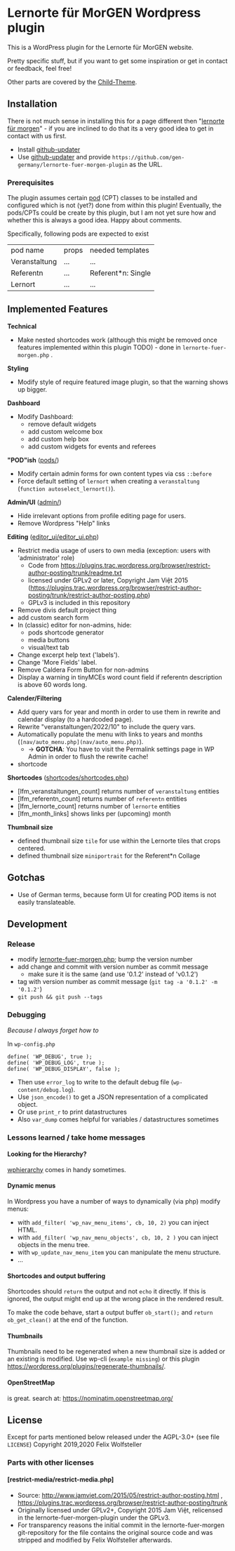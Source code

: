 # Lernorte für MorGEN Wordpress plugin

This is a WordPress plugin for the Lernorte für MorGEN website.

Pretty specific stuff, but if you want to get some inspiration or get in contact or feedback, feel free!

Other parts are covered by the [Child-Theme](https://github.com/gen-germany/lernorte-fuer-morgen-childtheme).

## Installation

There is not much sense in installing this for a page different then "[lernorte für morgen](https://lernorte.gen-deutschland.de)" - if you are inclined to do that its a very good idea to get in contact with us first.

  * Install [github-updater](https://github.com/afragen/github-updater)
  * Use [github-updater](https://github.com/afragen/github-updater) and provide `https://github.com/gen-germany/lernorte-fuer-morgen-plugin` as the URL.

### Prerequisites

The plugin assumes certain [pod](pods.io) (CPT) classes to be installed and configured which is not (yet?) done from within this plugin!
Eventually, the pods/CPTs could be create by this plugin, but I am not yet sure how and whether this is always a good idea. Happy about comments.

Specifically, following pods are expected to exist
<table>
  <tr>
    <td>pod name</td>
    <td>props</td>
    <td>needed templates</td>
  </tr>
  <tr>
    <td>Veranstaltung</td>
    <td>...</td>
    <td>...</td>
  </tr>
  <tr>
    <td>Referentn</td>
    <td>...</td>
    <td>Referent*n: Single</td>
  </tr>
  <tr>
    <td>Lernort</td>
    <td>...</td>
    <td>...</td>
  </tr>
</table>

## Implemented Features

**Technical**
  * Make nested shortcodes work (although this might be removed once features implemented within this plugin TODO) - done in `lernorte-fuer-morgen.php` .

**Styling**
  * Modify style of require featured image plugin, so that the warning shows up bigger.

**Dashboard**
  * Modify Dashboard:
    * remove default widgets
    * add custom welcome box
    * add custom help box
    * add custom widgets for events and referees

**"POD"ish**
([pods/](pods/))

  * Modify certain admin forms for own content types via css `::before`
  * Force default setting of `lernort` when creating a `veranstaltung` (`function autoselect_lernort()`).

**Admin/UI**
([admin/](admin/))
  * Hide irrelevant options from profile editing page for users.
  * Remove Wordpress "Help" links

**Editing**
([editor_ui/editor_ui.php](editor_ui/editor_ui.php))
  * Restrict media usage of users to own media (exception: users with 'administrator' role)
    - Code from https://plugins.trac.wordpress.org/browser/restrict-author-posting/trunk/readme.txt
    - licensed under GPLv2 or later, Copyright Jam Việt 2015 (https://plugins.trac.wordpress.org/browser/restrict-author-posting/trunk/restrict-author-posting.php)
    - GPLv3 is included in this repository
  * Remove divis default project thing
  * add custom search form
  * In (classic) editor for non-admins, hide:
    - pods shortcode generator
    - media buttons
    - visual/text tab
  * Change excerpt help text ('labels').
  * Change 'More Fields' label.
  * Remove Caldera Form Button for non-admins
  * Display a warning in tinyMCEs word count field if referentn description is
    above 60 words long.

**Calender/Filtering**
  * Add query vars for year and month in order to use them in rewrite and
    calendar display (to a hardcoded page).
  * Rewrite "veranstaltungen/2022/10" to include the query vars.
  * Automatically populate the menu with links to years and months
    (`[nav/auto_menu.php](nav/auto_menu.php)`).
    * -> **GOTCHA**: You have to visit the Permalink settings page in WP Admin in order to flush the rewrite cache!
  * shortcode

**Shortcodes**
([shortcodes/shortcodes.php](shortcodes/shortcodes.php))
  * [lfm_veranstaltungen_count] returns number of `veranstaltung` entities
  * [lfm_referentn_count] returns number of `referentn` entities
  * [lfm_lernorte_count] returns number of `lernorte` entities
  * [lfm_month_links] shows links per (upcoming) month

**Thumbnail size**
  * defined thumbnail size `tile` for use within the Lernorte tiles that crops
    centered.
  * defined thumbnail size `miniportrait` for the Referent\*n Collage

## Gotchas

  * Use of German terms, because form UI for creating POD items is not easily translateable.

## Development

### Release

  * modify [lernorte-fuer-morgen.php](lernorte-fuer-morgen.php); bump the version number
  * add change and commit with version number as commit message
    * make sure it is the same (and use '0.1.2' instead of 'v0.1.2')
  * tag with version number as commit message (`git tag -a '0.1.2' -m '0.1.2'`)
  * `git push && git push --tags`

### Debugging

*Because I always forget how to*

In `wp-config.php`
```
define( 'WP_DEBUG', true );
define( 'WP_DEBUG_LOG', true );
define( 'WP_DEBUG_DISPLAY', false );
```

- Then use `error_log` to write to the default debug file (`wp-content/debug.log`).
- Use `json_encode()` to get a JSON representation of a complicated object.
- Or use `print_r` to print datastructures
- Also `var_dump` comes helpful for variables / datastructures sometimes

### Lessons learned / take home messages

#### Looking for the Hierarchy?

[wphierarchy](https://wphierarchy.com/) comes in handy sometimes.

#### Dynamic menus

In Wordpress you have a number of ways to dynamically (via php) modify menus:
  * with `add_filter( 'wp_nav_menu_items', cb, 10, 2)` you can inject HTML.
  * with `add_filter( 'wp_nav_menu_objects', cb, 10, 2 )` you can inject objects
    in the menu tree.
  * with `wp_update_nav_menu_item` you can manipulate the menu structure.
  * ...

#### Shortcodes and output buffering

Shortcodes should `return` the output and not `echo` it directly. If this is
ignored, the output might end up at the wrong place in the rendered result.

To make the code behave, start a output buffer `ob_start();` and `return
ob_get_clean()` at the end of the function.

#### Thumbnails

Thumbnails need to be regenerated when a new thumbnail size is added or an
existing is modified. Use wp-cli (`example missing`) or this plugin
https://wordpress.org/plugins/regenerate-thumbnails/.

#### OpenStreetMap

is great. search at: https://nominatim.openstreetmap.org/
## License

Except for parts mentioned below released under the AGPL-3.0+ (see file `LICENSE`)
Copyright 2019,2020 Felix Wolfsteller

### Parts with other licenses

#### [restrict-media/restrict-media.php]

  * Source: http://www.jamviet.com/2015/05/restrict-author-posting.html , https://plugins.trac.wordpress.org/browser/restrict-author-posting/trunk
  * Originally licensed under GPLv2+, Copyright 2015 Jam Việt, relicensed in the lernorte-fuer-morgen-plugin under the GPLv3.
  * For transparency reasons the initial commit in the lernorte-fuer-morgen git-repository for the file contains the original source code and was stripped and modified by Felix Wolfsteller afterwards.
  
